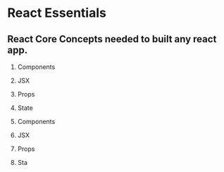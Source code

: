 # React Essentials

## React Core Concepts needed to built any react app.

1. Components 
2. JSX
3. Props
4. State

1. Components 
2. JSX
4. Props
3. Sta